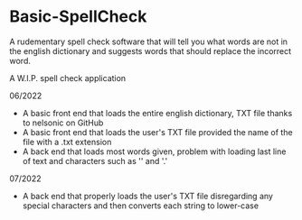# Basic-SpellCheck
A rudementary spell check software that will tell you what words are not in the english dictionary and suggests words that should replace the incorrect word.

A W.I.P. spell check application

06/2022
- A basic front end that loads the entire english dictionary, TXT file thanks to nelsonic on GitHub
- A basic front end that loads the user's TXT file provided the name of the file with a .txt extension
- A back end that loads most words given, problem with loading last line of text and characters such as '\' and '.'

07/2022 
- A back end that properly loads the user's TXT file disregarding any special characters and then converts each string to lower-case
